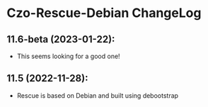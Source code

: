 <!--
Filename: CHANGELOG.md
Author: Olivier Sirol <czo@free.fr>
License: GPL-2.0 (http://www.gnu.org/copyleft)
File Created: 30 December 2022
Last Modified: Sunday 22 January 2023, 08:57
Edit Time: 0:04:31
Description:

Copyright: (C) 2022, 2023 Olivier Sirol <czo@free.fr>
-->

# Czo-Rescue-Debian ChangeLog

## 11.6-beta (2023-01-22):
- This seems looking for a good one!

## 11.5 (2022-11-28):
- Rescue is based on Debian and built using debootstrap

